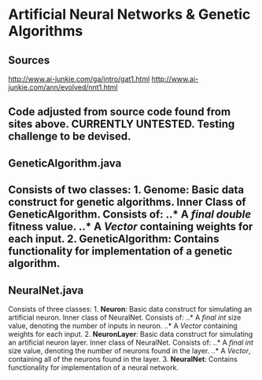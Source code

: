 # Artificial Neural Networks & Genetic Algorithms

## Sources 
http://www.ai-junkie.com/ga/intro/gat1.html
http://www.ai-junkie.com/ann/evolved/nnt1.html

Code adjusted from source code found from sites above. CURRENTLY UNTESTED.
Testing challenge to be devised.
---
## GeneticAlgorithm.java

Consists of two classes:
	1. **Genome**: Basic data construct for genetic algorithms. Inner Class of GeneticAlgorithm. Consists of:
		..* A *final double* fitness value.
		..* A *Vector<Double>* containing weights for each input.
	2. **GeneticAlgorithm**: Contains functionality for implementation of a genetic algorithm.
---
## NeuralNet.java

Consists of three classes:
	1. **Neuron**: Basic data construct for simulating an artificial neuron. Inner class of NeuralNet. Consists of:
		..* A *final int* size value, denoting the number of inputs in neuron.
		..* A *Vector<Double>* containing weights for each input.
	2. **NeuronLayer**: Basic data construct for simulating an artificial neuron layer. Inner class of NeuralNet. Consists of:
		..* A *final int* size value, denoting the number of neurons found in the layer.
		..* A *Vector<Neuron>*, containing all of the neurons found in the layer.
	3. **NeuralNet**: Contains functionality for implementation of a neural network.
		
